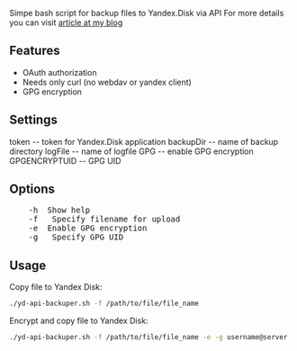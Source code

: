 Simpe bash script for backup files to Yandex.Disk via API
For more details you can visit [article at my blog](http://zharenkov.ru/post/skript-kopirovaniya-faila-na-yandeks.disk-cherez-api)

Features
--------
* OAuth authorization
* Needs only curl (no webdav or yandex client)
* GPG encryption

Settings
--------

token -- token for Yandex.Disk application
backupDir -- name of backup directory
logFile -- name of logfile
GPG -- enable GPG encryption
GPGENCRYPTUID -- GPG UID

Options
-------

<pre>
    -h  Show help
    -f <filename>  Specify filename for upload
    -e  Enable GPG encryption
    -g <uid>  Specify GPG UID
</pre>

Usage
-----

Copy file to Yandex Disk:
```bash
./yd-api-backuper.sh -f /path/to/file/file_name
```
Encrypt and copy file to Yandex Disk:
```bash
./yd-api-backuper.sh -f /path/to/file/file_name -e -g username@server
```